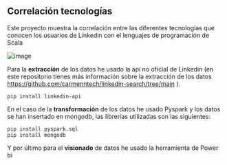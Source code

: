## Correlación tecnologías 


Este proyecto muestra la correlación entre las diferentes tecnologías que conocen los usuarios de Linkedin con el lenguajes de programación de Scala 

![image](https://github.com/user-attachments/assets/1b6c4397-53dc-4817-ab8d-ae08608cb0f7)


Para la __extracción__ de los datos he usado la api no oficial de Linkedin (en este repositorio tienes más información sobre la extracción de los datos https://github.com/carmenntech/linkedin-search/tree/main ). 

```
pip install linkedin-api
```

En el caso de la __transformación__ de los datos he usado Pyspark y los datos se han insertado en mongodb, las librerías utilizadas son las siguientes:

```
pip install pyspark.sql
pip install mongodb
```

Y por último para el __visionado__ de datos he usado la herramienta de Power bi
